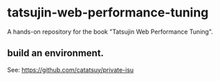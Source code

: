 # tatsujin-web-performance-tuning
A hands-on repository for the book "Tatsujin Web Performance Tuning". 

## build an environment.
See: https://github.com/catatsuy/private-isu
